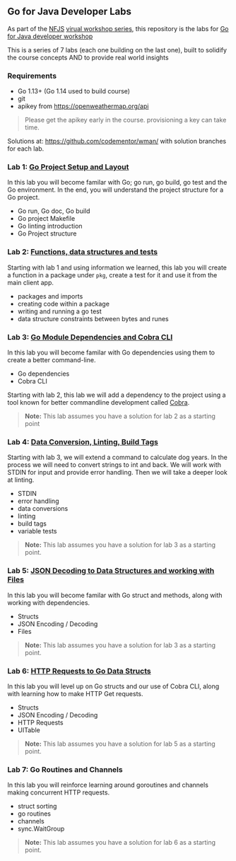 ## Go for Java Developer Labs

As part of the [NFJS](https://nofluffjuststuff.com/) [virual workshop series](https://nofluffjuststuff.com/virtual-workshops), this repository is the labs for [Go for Java developer workshop](https://nofluffjuststuff.com/virtual-workshops/180/golang_for_java_developers)

This is a series of 7 labs (each one building on the last one), built to solidify the course concepts AND to provide real world insights

### Requirements

* Go 1.13+ (Go 1.14 used to build course)
* git
* apikey from https://openweathermap.org/api 

> Please get the apikey early in the course. provisioning a key can take time.

Solutions at: https://github.com/codementor/wman/ with solution branches for each lab.


### Lab 1:  [Go Project Setup and Layout](lab1.md)

In this lab you will become familar with Go; go run, go build, go test and the Go environment.  In the end, you will understand the project structure for a Go project. 

* Go run, Go doc, Go build
* Go project Makefile
* Go linting introduction
* Go Project structure

### Lab 2:  [Functions, data structures and tests](lab2.md)

Starting with lab 1 and using information we learned, this lab you will create a function in a package under `pkg`, create a test for it and use it from the main client app.

* packages and imports
* creating code within a package
* writing and running a go test
* data structure constraints between bytes and runes

### Lab 3: [Go Module Dependencies and Cobra CLI](lab3.md)

In this lab you will become familar with Go dependencies using them to create a better command-line.

* Go dependencies
* Cobra CLI

Starting with lab 2, this lab we will add a dependency to the project using a tool known for better commandline development called [Cobra](https://github.com/spf13/cobra).

> **Note:** This lab assumes you have a solution for lab 2 as a starting point

### Lab 4: [Data Conversion, Linting, Build Tags](lab4.md)

Starting with lab 3, we will extend a command to calculate dog years. In the process we will need to convert strings to int and back.  We will work with STDIN for input and provide error handling. Then we will take a deeper look at linting.

* STDIN
* error handling
* data conversions
* linting
* build tags
* variable tests

> **Note:** This lab assumes you have a solution for lab 3 as a starting point.

### Lab 5: [JSON Decoding to Data Structures and working with Files](lab5.md)

In this lab you will become familar with Go struct and methods, along with working with dependencies. 

* Structs 
* JSON Encoding / Decoding
* Files

> **Note:** This lab assumes you have a solution for lab 3 as a starting point.

### Lab 6: [HTTP Requests to Go Data Structs](lab6.md)

In this lab you will level up on Go structs and our use of Cobra CLI,  along with learning how to make HTTP Get requests.

* Structs 
* JSON Encoding / Decoding
* HTTP Requests
* UITable

> **Note:** This lab assumes you have a solution for lab 5 as a starting point.

### Lab 7: Go Routines and Channels

In this lab you will reinforce learning around goroutines and channels making concurrent HTTP requests. 

* struct sorting
* go routines
* channels
* sync.WaitGroup

> **Note:** This lab assumes you have a solution for lab 6 as a starting point.

